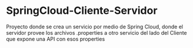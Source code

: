 # SpringCloud-Cliente-Servidor
Proyecto donde se crea un servicio por medio de Spring Cloud, donde el servidor provee los archivos .properties a otro servicio del lado del Cliente que expone una API con esos properties
